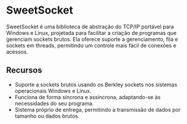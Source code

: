 # SweetSocket

SweetSocket é uma biblioteca de abstração do TCP/IP portável para Windows e Linux, projetada para facilitar a criação de programas que gerenciam sockets brutos. Ela oferece suporte a gerenciamento, fila e sockets em threads, permitindo um controle mais fácil de conexões e acessos.

## Recursos

- Suporte a sockets brutos usando os Berkley sockets nos sistemas operacionais Windows e Linux.
- Funciona de forma síncrona e assíncrona, adaptando-se às necessidades do seu programa.
- Sistema próprio de entrega, permitindo a transmissão de dados por tamanho ou dados brutos.